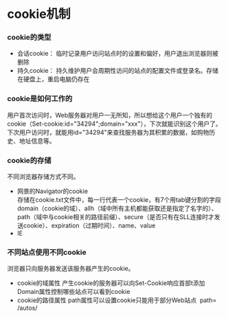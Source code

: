 # cookie机制
### cookie的类型
* 会话cookie： 临时记录用户访问站点时的设置和偏好，用户退出浏览器则被删除
* 持久cookie： 持久维护用户会周期性访问的站点的配置文件或登录名。存储在硬盘上，重启电脑仍存在
### cookie是如何工作的
用户首次访问时，Web服务器对用户一无所知，所以想给这个用户一个独有的cookie（Set-cookie:id="34294";domain="xxx"），下次就能识别这个用户了。下次用户访问时，就能用id="34294"来查找服务器为其积累的数据，如购物历史、地址信息等。
### cookie的存储
不同浏览器存储方式不同。
* 网景的Navigator的cookie<br>
存储在cookie.txt文件中，每一行代表一个cookie，有7个用tab键分割的字段
domain（cookie的域）、allh（域中所有主机都能获取还是指定了名字的）、path（域中与cookie相关的路径前缀）、secure（是否只有在SLL连接时才发送cookie）、expiration（过期时间）、name、value
* IE
### 不同站点使用不同cookie
浏览器只向服务器发送该服务器产生的cookie。<br>
* cookie的域属性
产生cookie的服务器可以向Set-Cookie响应首部t添加Domain属性控制哪些站点可以看到cookie
* cookie的路径属性
path属性可以设置cookie只能用于部分Web站点  path= /autos/



